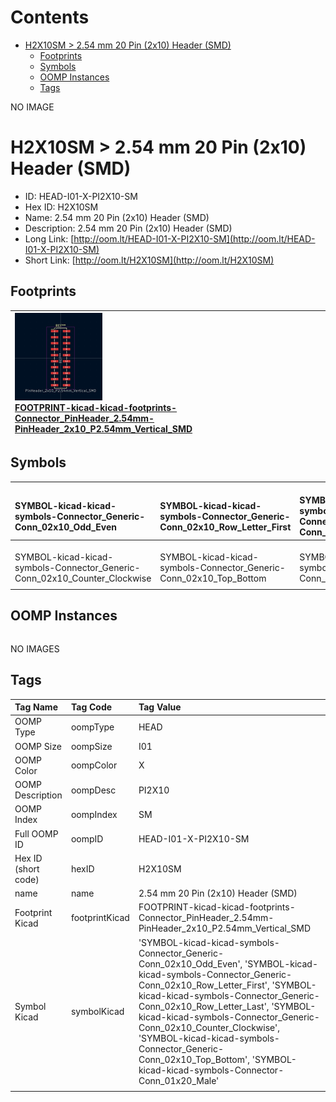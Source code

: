 



Contents
========

* [H2X10SM > 2.54 mm 20 Pin (2x10) Header (SMD)](#h2x10sm--254-mm-20-pin-2x10-header-smd)
	* [Footprints](#footprints)
	* [Symbols](#symbols)
	* [OOMP Instances](#oomp-instances)
	* [Tags](#tags)
  
NO IMAGE  
# H2X10SM > 2.54 mm 20 Pin (2x10) Header (SMD)

- ID: HEAD-I01-X-PI2X10-SM
- Hex ID: H2X10SM
- Name: 2.54 mm 20 Pin (2x10) Header (SMD)
- Description: 2.54 mm 20 Pin (2x10) Header (SMD)
- Long Link: [http://oom.lt/HEAD-I01-X-PI2X10-SM](http://oom.lt/HEAD-I01-X-PI2X10-SM)
- Short Link: [http://oom.lt/H2X10SM](http://oom.lt/H2X10SM)

## Footprints
  

|[![](https://raw.githubusercontent.com/oomlout/oomlout_OOMP_eda_V2/main/FOOTPRINT/kicad/kicad-footprints/Connector_PinHeader_2.54mm/PinHeader_2x10_P2.54mm_Vertical_SMD/image_140.png)<br>FOOTPRINT-kicad-kicad-footprints-Connector_PinHeader_2.54mm-PinHeader_2x10_P2.54mm_Vertical_SMD](https://github.com/oomlout/oomlout_OOMP_eda_V2/tree/main/FOOTPRINT/kicad/kicad-footprints/Connector_PinHeader_2.54mm/PinHeader_2x10_P2.54mm_Vertical_SMD/)|||
| :--- | :--- | :--- |

## Symbols
  

|![]()<br>SYMBOL-kicad-kicad-symbols-Connector_Generic-Conn_02x10_Odd_Even|![]()<br>SYMBOL-kicad-kicad-symbols-Connector_Generic-Conn_02x10_Row_Letter_First|![]()<br>SYMBOL-kicad-kicad-symbols-Connector_Generic-Conn_02x10_Row_Letter_Last|
| :--- | :--- | :--- |
|![]()<br>SYMBOL-kicad-kicad-symbols-Connector_Generic-Conn_02x10_Counter_Clockwise|![]()<br>SYMBOL-kicad-kicad-symbols-Connector_Generic-Conn_02x10_Top_Bottom|![]()<br>SYMBOL-kicad-kicad-symbols-Connector-Conn_01x20_Male|
||||

## OOMP Instances
  

||||
| :--- | :--- | :--- |
  
NO IMAGES  
## Tags
  

|Tag Name|Tag Code|Tag Value|
| :--- | :--- | :--- |
|OOMP Type|oompType|HEAD|
|OOMP Size|oompSize|I01|
|OOMP Color|oompColor|X|
|OOMP Description|oompDesc|PI2X10|
|OOMP Index|oompIndex|SM|
|Full OOMP ID|oompID|HEAD-I01-X-PI2X10-SM|
|Hex ID (short code)|hexID|H2X10SM|
|name|name|2.54 mm 20 Pin (2x10) Header (SMD)|
|Footprint Kicad|footprintKicad|FOOTPRINT-kicad-kicad-footprints-Connector_PinHeader_2.54mm-PinHeader_2x10_P2.54mm_Vertical_SMD|
|Symbol Kicad|symbolKicad|'SYMBOL-kicad-kicad-symbols-Connector_Generic-Conn_02x10_Odd_Even', 'SYMBOL-kicad-kicad-symbols-Connector_Generic-Conn_02x10_Row_Letter_First', 'SYMBOL-kicad-kicad-symbols-Connector_Generic-Conn_02x10_Row_Letter_Last', 'SYMBOL-kicad-kicad-symbols-Connector_Generic-Conn_02x10_Counter_Clockwise', 'SYMBOL-kicad-kicad-symbols-Connector_Generic-Conn_02x10_Top_Bottom', 'SYMBOL-kicad-kicad-symbols-Connector-Conn_01x20_Male'|
||||
